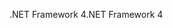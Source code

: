 <span data-ttu-id="c9166-101">.NET Framework 4</span><span class="sxs-lookup"><span data-stu-id="c9166-101">.NET Framework 4</span></span>